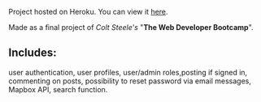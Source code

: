 Project hosted on Heroku. You can view it [here](https://arcane-falls-52478.herokuapp.com/).

Made as a final project of *Colt Steele's* "**The Web Developer Bootcamp**".

## Includes:

user authentication, user profiles, user/admin roles,posting if signed in, commenting on posts, possibility to reset password via email messages, Mapbox API, search function.

